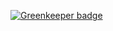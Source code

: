 

[![Greenkeeper badge](https://badges.greenkeeper.io/Yeti-or/enzyme-adapter-i-bem.svg)](https://greenkeeper.io/)